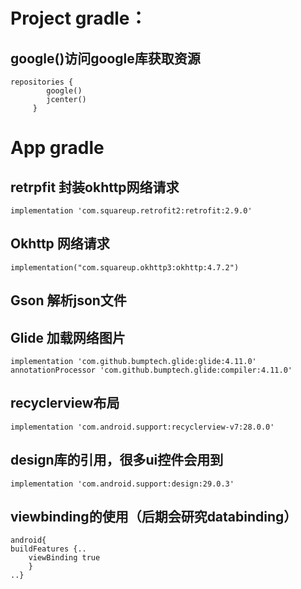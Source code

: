 # Project gradle：
## google()访问google库获取资源
	repositories {
        	google()
        	jcenter()
   		 }
# App gradle
## retrpfit 封装okhttp网络请求   
	implementation 'com.squareup.retrofit2:retrofit:2.9.0'
## Okhttp 网络请求
	implementation("com.squareup.okhttp3:okhttp:4.7.2")
## Gson 解析json文件
## Glide 加载网络图片
	implementation 'com.github.bumptech.glide:glide:4.11.0'
	annotationProcessor 'com.github.bumptech.glide:compiler:4.11.0'
## recyclerview布局
	implementation 'com.android.support:recyclerview-v7:28.0.0'
## design库的引用，很多ui控件会用到
	implementation 'com.android.support:design:29.0.3'
## viewbinding的使用（后期会研究databinding）
	android{
	buildFeatures {..
        viewBinding true
    	}
 	..}
 